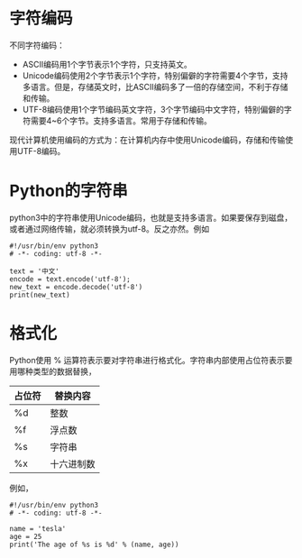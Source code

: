 # 字符编码

不同字符编码：

- ASCII编码用1个字节表示1个字符，只支持英文。
- Unicode编码使用2个字节表示1个字符，特别偏僻的字符需要4个字节，支持多语言。但是，存储英文时，比ASCII编码多了一倍的存储空间，不利于存储和传输。
- UTF-8编码使用1个字节编码英文字符，3个字节编码中文字符，特别偏僻的字符需要4~6个字节。支持多语言。常用于存储和传输。

现代计算机使用编码的方式为：在计算机内存中使用Unicode编码，存储和传输使用UTF-8编码。

# Python的字符串

python3中的字符串使用Unicode编码，也就是支持多语言。如果要保存到磁盘，或者通过网络传输，就必须转换为utf-8。反之亦然。例如

    #!/usr/bin/env python3
    # -*- coding: utf-8 -*-
    
    text = '中文'
    encode = text.encode('utf-8');
    new_text = encode.decode('utf-8')
    print(new_text)

# 格式化

Python使用 % 运算符表示要对字符串进行格式化。字符串内部使用占位符表示要用哪种类型的数据替换，

| 占位符 | 替换内容   |
| ------ | ---------- |
| %d     | 整数       |
| %f     | 浮点数     |
| %s     | 字符串     |
| %x     | 十六进制数 |

例如，

    #!/usr/bin/env python3
    # -*- coding: utf-8 -*-
    
    name = 'tesla'
    age = 25
    print('The age of %s is %d' % (name, age))